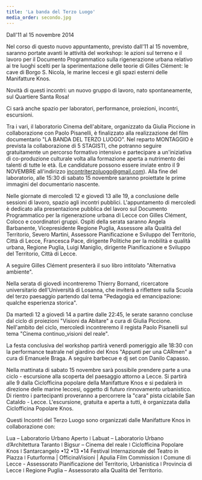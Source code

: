 ```yaml
---
title: 'La banda del Terzo Luogo'
media_order: secondo.jpg
---
```


Dall'11 al 15 novembre 2014 

Nel corso di questo nuovo appuntamento, previsto dall'11 al 15 novembre, saranno portate avanti le attività del workshop: le azioni sul terreno e il lavoro per il Documento Programmatico sulla rigenerazione urbana relativo ai tre luoghi scelti per la sperimentazione delle teorie di Gilles Clément: le cave di Borgo S. Nicola, le marine leccesi e gli spazi esterni delle Manifatture Knos.

Novità di questi incontri: un nuovo gruppo di lavoro, nato spontaneamente, sul Quartiere Santa Rosa!

 

Ci sarà anche spazio per laboratori, performance, proiezioni, incontri, escursioni.

Tra i vari, il laboratorio Cinema dell'abitare, organizzato da Giulia Piccione in collaborazione con Paolo Pisanelli, è finalizzato alla realizzazione del film documentario "LA BANDA DEL TERZO LUOGO". Nel reparto MONTAGGIO è prevista la collaborazione di 5 STAGISTI, che potranno seguire gratuitamente un percorso formativo intensivo e partecipare a un'iniziativa di co-produzione culturale volta alla formazione aperta a nutrimento dei talenti di tutte le età. (Le candidature possono essere inviate entro il 9 NOVEMBRE all'indirizzo incontriterzoluogo@gmail.com). Alla fine del laboratorio, alle 15:30 di sabato 15 novembre saranno proiettate le prime immagini del documentario nascente.

 

Nelle giornate di mercoledì 12 e giovedì 13 alle 19, a conclusione delle sessioni di lavoro, spazio agli incontri pubblici. L'appuntamento di mercoledì è dedicato alla presentazione pubblica del lavoro sul Documento Programmatico per la rigenerazione urbana di Lecce con Gilles Clément, Coloco e coordinatori gruppi. Ospiti della serata saranno Angela Barbanente, Vicepresidente Regione Puglia, Assessore alla Qualità del Territorio, Severo Martini, Assessore Pianificazione e Sviluppo del Territorio, Città di Lecce, Francesca Pace, dirigente Politiche per la mobilità e qualità urbana, Regione Puglia, Luigi Maniglio, dirigente Pianificazione e Sviluppo del Territorio, Città di Lecce.

A seguire Gilles Clément presenterà il suo libro intitolato "Alternativa ambiente".


Nella serata di giovedì incontreremo Thierry Bornand, ricercatore universitario dell'Università di Losanna, che inviterà a riflettere sulla Scuola del terzo paesaggio partendo dal tema "Pedagogia ed emancipazione: qualche esperienza storica".

 

Da martedì 12 a giovedì 14 a partire dalle 22:45, le serate saranno concluse dal ciclo di proiezioni "Visioni da Abitare" a cura di Giulia Piccione. Nell'ambito del ciclo, mercoledì incontreremo il regista Paolo Pisanelli sul tema "Cinema continuo_visioni del reale".

 

La festa conclusiva del workshop partirà venerdì pomeriggio alle 18:30 con la performance teatrale nel giardino del Knos "Appunti per una CARmen" a cura di Emanuele Braga. A seguire barbecue e dj set con Danilo Capasso.

 

Nella mattinata di sabato 15 novembre sarà possibile prendere parte a una ciclo - escursione alla scoperta del paesaggio attorno a Lecce. Si partirà alle 9 dalla Ciclofficina popolare della Manifatture Knos e si pedalerà in direzione delle marine leccesi, oggetto di futuro rinnovamento urbanistico. Di rientro i partecipanti proveranno a percorrere la "cara" pista ciclabile San Cataldo - Lecce. L'escursione, gratuita e aperta a tutti, è organizzata dalla Ciclofficina Popolare Knos. 

 

Questi Incontri del Terzo Luogo sono organizzati dalle Manifatture Knos in collaborazione con:

 

Lua – Laboratorio Urbano Aperto ǀ Labuat – Laboratorio Urbano d’Architettura Taranto ǀ Bigsur – Cinema del reale ǀ Ciclofficina Popolare Knos ǀ Santarcangelo •12 •13 •14 Festival Internazionale del Teatro in Piazza ǀ Futurforma | OfficinaVisioni | Apulia Film Commission ǀ Comune di Lecce - Assessorato Pianificazione del Territorio, Urbanistica ǀ Provincia di Lecce ǀ Regione Puglia – Assessorato alla Qualità del Territorio.